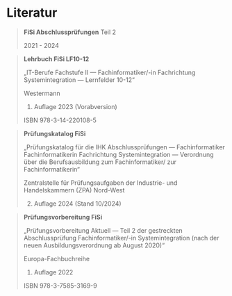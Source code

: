# Literatur

> **FiSi Abschlussprüfungen** Teil 2
>
> 2021 - 2024


> **Lehrbuch FiSi LF10-12**
>
> „IT-Berufe Fachstufe II — Fachinformatiker/-in Fachrichtung Systemintegration — Lernfelder 10-12“
>
> Westermann
>
> 1. Auflage 2023 (Vorabversion)
>
> ISBN 978-3-14-220108-5


> **Prüfungskatalog FiSi**
>
> „Prüfungskatalog für die IHK Abschlussprüfungen — Fachinformatiker Fachinformatikerin Fachrichtung Systemintegration — Verordnung über die Berufsausbildung zum Fachinformatiker/ zur Fachinformatikerin“
>
> Zentralstelle für Prüfungsaufgaben der Industrie- und Handelskammern (ZPA) Nord-West
>
> 2. Auflage 2024 (Stand 10/2024)


> **Prüfungsvorbereitung FiSi**
>
> „Prüfungsvorbereitung Aktuell — Teil 2 der gestreckten Abschlussprüfung Fachinformatiker/-in Systemintegration (nach der neuen Ausbildungsverordnung ab August 2020)“
>
> Europa-Fachbuchreihe
>
> 1. Auflage 2022
>
> ISBN 978-3-7585-3169-9
